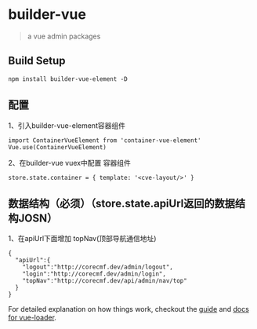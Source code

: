 # builder-vue

> a vue admin packages

## Build Setup
```
npm install builder-vue-element -D
```
## 配置
1、引入builder-vue-element容器组件
```
import ContainerVueElement from 'container-vue-element'
Vue.use(ContainerVueElement)
```
2、在builder-vue vuex中配置 容器组件
```
store.state.container = { template: '<cve-layout/>' }
```
## 数据结构（必须）（store.state.apiUrl返回的数据结构JOSN）
1、在apiUrl下面增加 topNav(顶部导航通信地址)
```
{
  "apiUrl":{
    "logout":"http://corecmf.dev/admin/logout",
    "login":"http://corecmf.dev/admin/login",
    "topNav":"http://corecmf.dev/api/admin/nav/top"
  }
}
```

For detailed explanation on how things work, checkout the [guide](http://vuejs-templates.github.io/webpack/) and [docs for vue-loader](http://vuejs.github.io/vue-loader).
